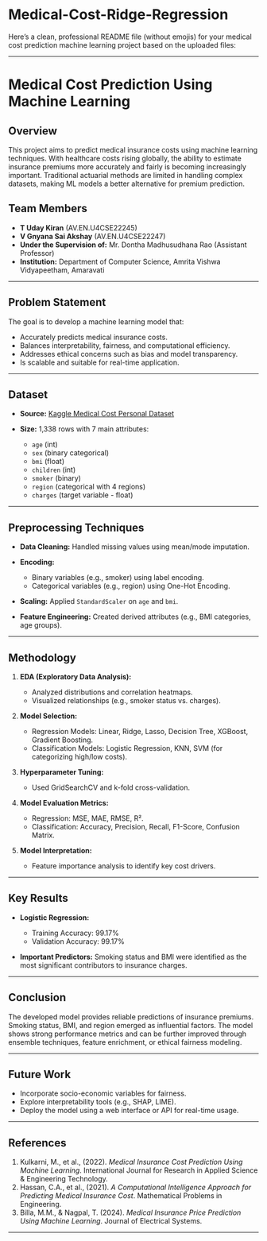 # Medical-Cost-Ridge-Regression
Here’s a clean, professional README file (without emojis) for your medical cost prediction machine learning project based on the uploaded files:

---

# Medical Cost Prediction Using Machine Learning

## Overview

This project aims to predict medical insurance costs using machine learning techniques. With healthcare costs rising globally, the ability to estimate insurance premiums more accurately and fairly is becoming increasingly important. Traditional actuarial methods are limited in handling complex datasets, making ML models a better alternative for premium prediction.

## Team Members

* **T Uday Kiran** (AV.EN.U4CSE22245)
* **V Gnyana Sai Akshay** (AV.EN.U4CSE22247)
* **Under the Supervision of:** Mr. Dontha Madhusudhana Rao (Assistant Professor)
* **Institution:** Department of Computer Science, Amrita Vishwa Vidyapeetham, Amaravati

---

## Problem Statement

The goal is to develop a machine learning model that:

* Accurately predicts medical insurance costs.
* Balances interpretability, fairness, and computational efficiency.
* Addresses ethical concerns such as bias and model transparency.
* Is scalable and suitable for real-time application.

---

## Dataset

* **Source:** [Kaggle Medical Cost Personal Dataset](https://www.kaggle.com/datasets/mirichoi0218/insurance)
* **Size:** 1,338 rows with 7 main attributes:

  * `age` (int)
  * `sex` (binary categorical)
  * `bmi` (float)
  * `children` (int)
  * `smoker` (binary)
  * `region` (categorical with 4 regions)
  * `charges` (target variable - float)

---

## Preprocessing Techniques

* **Data Cleaning:** Handled missing values using mean/mode imputation.
* **Encoding:**

  * Binary variables (e.g., smoker) using label encoding.
  * Categorical variables (e.g., region) using One-Hot Encoding.
* **Scaling:** Applied `StandardScaler` on `age` and `bmi`.
* **Feature Engineering:** Created derived attributes (e.g., BMI categories, age groups).

---

## Methodology

1. **EDA (Exploratory Data Analysis):**

   * Analyzed distributions and correlation heatmaps.
   * Visualized relationships (e.g., smoker status vs. charges).
2. **Model Selection:**

   * Regression Models: Linear, Ridge, Lasso, Decision Tree, XGBoost, Gradient Boosting.
   * Classification Models: Logistic Regression, KNN, SVM (for categorizing high/low costs).
3. **Hyperparameter Tuning:**

   * Used GridSearchCV and k-fold cross-validation.
4. **Model Evaluation Metrics:**

   * Regression: MSE, MAE, RMSE, R².
   * Classification: Accuracy, Precision, Recall, F1-Score, Confusion Matrix.
5. **Model Interpretation:**

   * Feature importance analysis to identify key cost drivers.

---

## Key Results

* **Logistic Regression:**

  * Training Accuracy: 99.17%
  * Validation Accuracy: 99.17%
* **Important Predictors:** Smoking status and BMI were identified as the most significant contributors to insurance charges.

---

## Conclusion

The developed model provides reliable predictions of insurance premiums. Smoking status, BMI, and region emerged as influential factors. The model shows strong performance metrics and can be further improved through ensemble techniques, feature enrichment, or ethical fairness modeling.

---

## Future Work

* Incorporate socio-economic variables for fairness.
* Explore interpretability tools (e.g., SHAP, LIME).
* Deploy the model using a web interface or API for real-time usage.

---

## References

1. Kulkarni, M., et al., (2022). *Medical Insurance Cost Prediction Using Machine Learning*. International Journal for Research in Applied Science & Engineering Technology.
2. Hassan, C.A., et al., (2021). *A Computational Intelligence Approach for Predicting Medical Insurance Cost*. Mathematical Problems in Engineering.
3. Billa, M.M., & Nagpal, T. (2024). *Medical Insurance Price Prediction Using Machine Learning*. Journal of Electrical Systems.

---
